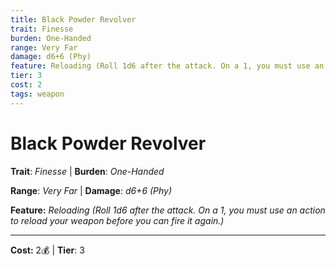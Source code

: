 ```yaml
---
title: Black Powder Revolver
trait: Finesse
burden: One-Handed
range: Very Far
damage: d6+6 (Phy)
feature: Reloading (Roll 1d6 after the attack. On a 1, you must use an action to reload your weapon before you can fire it again.)
tier: 3
cost: 2
tags: weapon
---
```

# Black Powder Revolver

**Trait**: _Finesse_ | **Burden**: _One-Handed_

**Range**: _Very Far_ | **Damage**: _d6+6 (Phy)_

**Feature:** _Reloading (Roll 1d6 after the attack. On a 1, you must use an action to reload your weapon before you can fire it again.)_

___
**Cost:** 2💰 | **Tier**: 3
